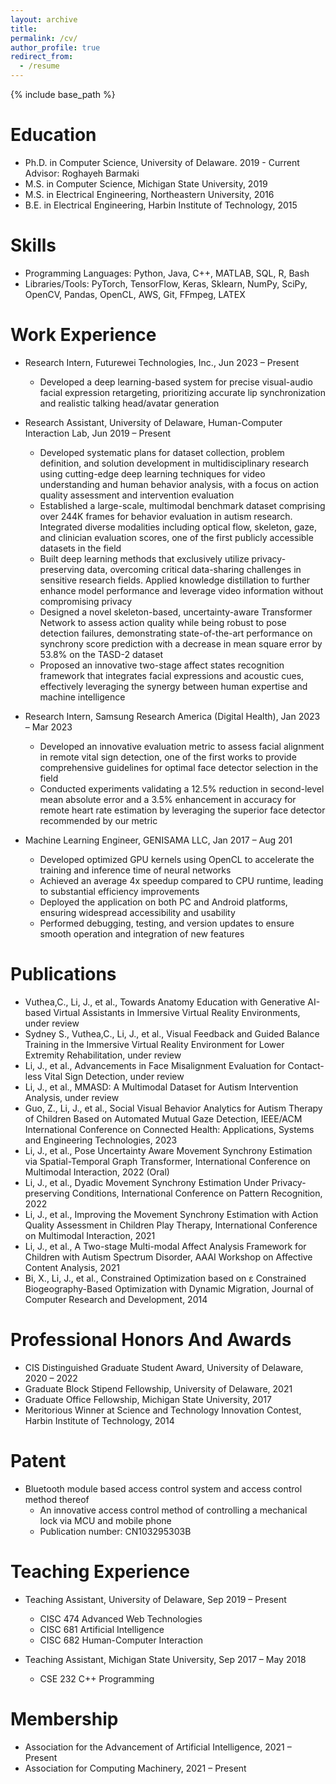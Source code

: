 ```yaml
---
layout: archive
title: 
permalink: /cv/
author_profile: true
redirect_from:
  - /resume
---
```


{% include base_path %}

Education
======
* Ph.D. in Computer Science, University of Delaware. 2019 - Current <br/>
  Advisor: Roghayeh Barmaki
* M.S. in Computer Science, Michigan State University, 2019
* M.S. in Electrical Engineering, Northeastern University, 2016
* B.E. in Electrical Engineering, Harbin Institute of Technology, 2015

Skills
======
* Programming Languages: Python, Java, C++, MATLAB, SQL, R, Bash
* Libraries/Tools: PyTorch, TensorFlow, Keras, Sklearn, NumPy, SciPy, OpenCV, Pandas, OpenCL, AWS, Git, FFmpeg, LATEX

Work Experience
======
* Research Intern, Futurewei Technologies, Inc., Jun 2023 – Present
  * Developed a deep learning-based system for precise visual-audio facial expression retargeting, prioritizing accurate lip synchronization and realistic talking head/avatar generation

* Research Assistant, University of Delaware, Human-Computer Interaction Lab, Jun 2019 – Present
  * Developed systematic plans for dataset collection, problem definition, and solution development in multidisciplinary research using cutting-edge deep learning techniques for video understanding and human behavior analysis, with a focus on action quality assessment and intervention evaluation
  *	Established a large-scale, multimodal benchmark dataset comprising over 244K frames for behavior evaluation in autism research. Integrated diverse modalities including optical flow, skeleton, gaze, and clinician evaluation scores, one of the first publicly accessible datasets in the field
  *	Built deep learning methods that exclusively utilize privacy-preserving data, overcoming critical data-sharing challenges in sensitive research fields. Applied knowledge distillation to further enhance model performance and leverage video information without compromising privacy
  *	Designed a novel skeleton-based, uncertainty-aware Transformer Network to assess action quality while being robust to pose detection failures, demonstrating state-of-the-art performance on synchrony score prediction with a decrease in mean square error by 53.8% on the TASD-2 dataset
  *	Proposed an innovative two-stage affect states recognition framework that integrates facial expressions and acoustic cues, effectively leveraging the synergy between human expertise and machine intelligence

* Research Intern, Samsung Research America (Digital Health), Jan 2023 – Mar 2023
  * Developed an innovative evaluation metric to assess facial alignment in remote vital sign detection, one of the first works to provide comprehensive guidelines for optimal face detector selection in the field
  * Conducted experiments validating a 12.5% reduction in second-level mean absolute error and a 3.5% enhancement in accuracy for remote heart rate estimation by leveraging the superior face detector recommended by our metric

* Machine Learning Engineer, GENISAMA LLC, Jan 2017 – Aug 201
  * Developed optimized GPU kernels using OpenCL to accelerate the training and inference time of neural networks
  * Achieved an average 4x speedup compared to CPU runtime, leading to substantial efficiency improvements
  * Deployed the application on both PC and Android platforms, ensuring widespread accessibility and usability
  * Performed debugging, testing, and version updates to ensure smooth operation and integration of new features

<!-- Publications
======
  <ul>{% for post in site.publications %}
    {% include archive-single-cv.html %}
  {% endfor %}</ul> -->

Publications
======
* Vuthea,C., Li, J., et al., Towards Anatomy Education with Generative AI-based Virtual Assistants in Immersive
Virtual Reality Environments, under review
* Sydney S., Vuthea,C., Li, J., et al., Visual Feedback and Guided Balance Training in the Immersive Virtual Reality
Environment for Lower Extremity Rehabilitation, under review
* Li, J., et al., Advancements in Face Misalignment Evaluation for Contact-less Vital Sign Detection, under review
* Li, J., et al., MMASD: A Multimodal Dataset for Autism Intervention Analysis, under review
* Guo, Z., Li, J., et al., Social Visual Behavior Analytics for Autism Therapy of Children Based on Automated Mutual Gaze Detection, IEEE/ACM International Conference on Connected Health: Applications, Systems and Engineering Technologies, 2023
* Li, J., et al., Pose Uncertainty Aware Movement Synchrony Estimation via Spatial-Temporal Graph Transformer, International Conference on Multimodal Interaction, 2022 (Oral)
* Li, J., et al., Dyadic Movement Synchrony Estimation Under Privacy-preserving Conditions, International Conference on Pattern Recognition, 2022
* Li, J., et al., Improving the Movement Synchrony Estimation with Action Quality Assessment in Children Play Therapy, International Conference on Multimodal Interaction, 2021
* Li, J., et al., A Two-stage Multi-modal Affect Analysis Framework for Children with Autism Spectrum Disorder, AAAI Workshop on Affective Content Analysis, 2021
* Bi, X., Li, J., et al., Constrained Optimization based on ε Constrained Biogeography-Based Optimization with Dynamic Migration, Journal of Computer Research and Development, 2014

  

Professional Honors And Awards
======
* CIS Distinguished Graduate Student Award, University of Delaware, 2020 – 2022
* Graduate Block Stipend Fellowship, University of Delaware, 2021
* Graduate Office Fellowship, Michigan State University, 2017
* Meritorious Winner at Science and Technology Innovation Contest, Harbin Institute of Technology, 2014

Patent
======
* Bluetooth module based access control system and access control method thereof
  * An innovative access control method of controlling a mechanical lock via MCU and mobile phone 
  * Publication number: CN103295303B 

Teaching Experience
======
* Teaching Assistant, University of Delaware, Sep 2019 – Present
  * CISC 474 Advanced Web Technologies
  * CISC 681 Artificial Intelligence
  * CISC 682 Human-Computer Interaction

* Teaching Assistant, Michigan State University, Sep 2017 – May 2018   
  * CSE 232 C++ Programming

Membership
======
*	Association for the Advancement of Artificial Intelligence, 2021 – Present
* Association for Computing Machinery, 2021 – Present




<!--  
Talks
======
  <ul>{% for post in site.talks %}
    {% include archive-single-talk-cv.html %}
  {% endfor %}</ul>

Teaching
======
  <ul>{% for post in site.teaching %}
    {% include archive-single-cv.html %}
  {% endfor %}</ul>
Service and leadership
======
* Currently signed in to 43 different slack teams
-->
